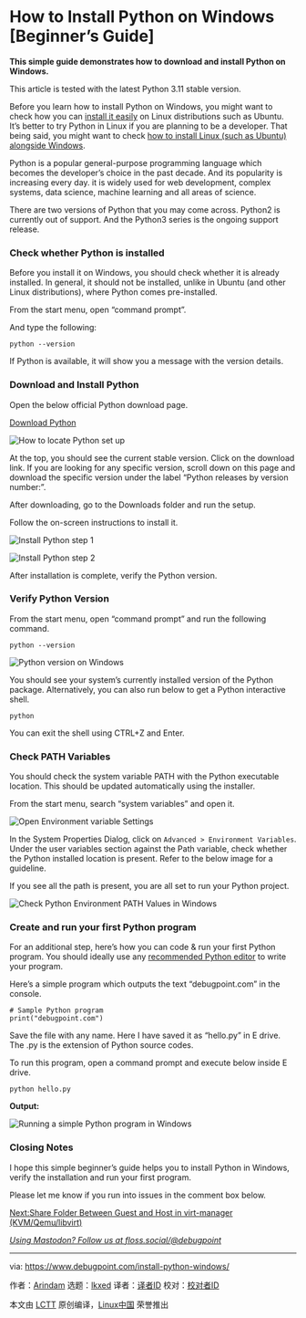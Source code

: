 [#]: subject: "How to Install Python on Windows [Beginner’s Guide]"
[#]: via: "https://www.debugpoint.com/install-python-windows/"
[#]: author: "Arindam https://www.debugpoint.com/author/admin1/"
[#]: collector: "lkxed"
[#]: translator: "geekpi"
[#]: reviewer: " "
[#]: publisher: " "
[#]: url: " "

How to Install Python on Windows [Beginner’s Guide]
======

**This simple guide demonstrates how to download and install Python on Windows.**

This article is tested with the latest Python 3.11 stable version.

Before you learn how to install Python on Windows, you might want to check how you can [install it easily][1] on Linux distributions such as Ubuntu. It’s better to try Python in Linux if you are planning to be a developer. That being said, you might want to check [how to install Linux (such as Ubuntu) alongside Windows][2].

Python is a popular general-purpose programming language which becomes the developer’s choice in the past decade. And its popularity is increasing every day. it is widely used for web development, complex systems, data science, machine learning and all areas of science.

There are two versions of Python that you may come across. Python2 is currently out of support. And the Python3 series is the ongoing support release.

### Check whether Python is installed

Before you install it on Windows, you should check whether it is already installed. In general, it should not be installed, unlike in Ubuntu (and other Linux distributions), where Python comes pre-installed.

From the start menu, open “command prompt”.

And type the following:

```
python --version
```

If Python is available, it will show you a message with the version details.

### Download and Install Python

Open the below official Python download page.

[Download Python][3]

![How to locate Python set up][4]

At the top, you should see the current stable version. Click on the download link. If you are looking for any specific version, scroll down on this page and download the specific version under the label “Python releases by version number:”.

After downloading, go to the Downloads folder and run the setup.

Follow the on-screen instructions to install it.

![Install Python step 1][5]

![Install Python step 2][6]

After installation is complete, verify the Python version.

### Verify Python Version

From the start menu, open “command prompt” and run the following command.

```
python --version
```

![Python version on Windows][7]

You should see your system’s currently installed version of the Python package. Alternatively, you can also run below to get a Python interactive shell.

```
python
```

You can exit the shell using CTRL+Z and Enter.

### Check PATH Variables

You should check the system variable PATH with the Python executable location. This should be updated automatically using the installer.

From the start menu, search “system variables” and open it.

![Open Environment variable Settings][8]

In the System Properties Dialog, click on `Advanced > Environment Variables`. Under the user variables section against the Path variable, check whether the Python installed location is present. Refer to the below image for a guideline.

If you see all the path is present, you are all set to run your Python project.

![Check Python Environment PATH Values in Windows][9]

### Create and run your first Python program

For an additional step, here’s how you can code & run your first Python program. You should ideally use any [recommended Python editor][10] to write your program.

Here’s a simple program which outputs the text “debugpoint.com” in the console.

```
# Sample Python program
print("debugpoint.com")
```

Save the file with any name. Here I have saved it as “hello.py” in E drive. The .py is the extension of Python source codes.

To run this program, open a command prompt and execute below inside E drive.

```
python hello.py
```

**Output:**

![Running a simple Python program in Windows][11]

### Closing Notes

I hope this simple beginner’s guide helps you to install Python in Windows, verify the installation and run your first program.

Please let me know if you run into issues in the comment box below.

[Next:Share Folder Between Guest and Host in virt-manager (KVM/Qemu/libvirt)][12]

[_Using Mastodon? Follow us at floss.social/@debugpoint_][13]

--------------------------------------------------------------------------------

via: https://www.debugpoint.com/install-python-windows/

作者：[Arindam][a]
选题：[lkxed][b]
译者：[译者ID](https://github.com/译者ID)
校对：[校对者ID](https://github.com/校对者ID)

本文由 [LCTT](https://github.com/LCTT/TranslateProject) 原创编译，[Linux中国](https://linux.cn/) 荣誉推出

[a]: https://www.debugpoint.com/author/admin1/
[b]: https://github.com/lkxed
[1]: https://www.debugpoint.com/install-python-3-11-ubuntu/
[2]: https://www.debugpoint.com/complete-guide-how-dual-boot-ubuntu-windows/
[3]: https://www.python.org/downloads/
[4]: https://www.debugpoint.com/wp-content/uploads/2023/01/How-to-locate-Python-set-up.jpg
[5]: https://www.debugpoint.com/wp-content/uploads/2023/01/Install-Python-step-1.jpg
[6]: https://www.debugpoint.com/wp-content/uploads/2023/01/Install-Python-step-2.jpg
[7]: https://www.debugpoint.com/wp-content/uploads/2023/01/Python-version-on-Windows.jpg
[8]: https://www.debugpoint.com/wp-content/uploads/2023/01/Open-Environment-variable-Settings.jpg
[9]: https://www.debugpoint.com/wp-content/uploads/2023/01/Check-Python-Environment-PATH-Values-in-Windows.jpg
[10]: https://www.debugpoint.com/5-best-python-ide-code-editor/
[11]: https://www.debugpoint.com/wp-content/uploads/2023/01/Running-a-simple-Python-program-in-Windows.jpg
[12]: https://www.debugpoint.com/share-folder-virt-manager/
[13]: https://floss.social/@debugpoint
